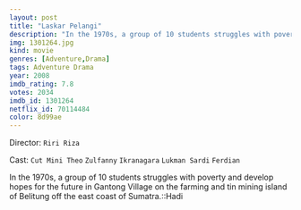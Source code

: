 ```yaml
---
layout: post
title: "Laskar Pelangi"
description: "In the 1970s, a group of 10 students struggles with poverty and develop hopes for the future in Gantong Village on the farming and tin mining island of Belitung off the east coast of Sumatra.::Hadi.."
img: 1301264.jpg
kind: movie
genres: [Adventure,Drama]
tags: Adventure Drama 
year: 2008
imdb_rating: 7.8
votes: 2034
imdb_id: 1301264
netflix_id: 70114484
color: 8d99ae
---
```

Director: `Riri Riza`  

Cast: `Cut Mini Theo` `Zulfanny` `Ikranagara` `Lukman Sardi` `Ferdian` 

In the 1970s, a group of 10 students struggles with poverty and develop hopes for the future in Gantong Village on the farming and tin mining island of Belitung off the east coast of Sumatra.::Hadi